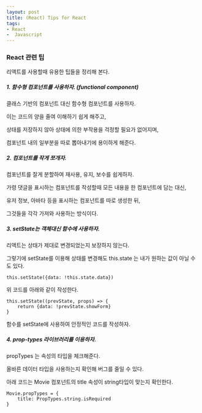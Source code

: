 ```yaml
---
layout: post
title: (React) Tips for React
tags:
- React
-  Javascript
---
```


### React 관련 팁



리액트를 사용할때 유용한 팁들을 정리해 본다.



##### 1. 함수형 컴포넌트를 사용하자. (functional component)

클래스 기반의 컴포넌트 대신 함수형 컴포넌트를 사용하자.

이는 코드의 양을 줄여 이해하기 쉽게 해주고,

상태를 저장하지 않아 상태에 의한 부작용을 걱정할 필요가 없어지며, 

컴포넌트 내의 일부분을 따로 뽑아내기에 용이하게 해준다.



##### 2. 컴포넌트를 작게 쪼개자.

컴포넌트를 잘게 분할하여 재사용, 유지, 보수를 쉽게하자.

가령 댓글을 표시하는 컴포넌트를 작성할때 모든 내용을 한 컴포넌트에 담는 대신,

유저 정보, 아바타 등을 표시하는 컴포넌트를 따로 생성한 뒤, 

그것들을 각각 가져와 사용하는 방식이다.



##### 3. setState는 객체대신 함수에 사용하자.

리액트는 상태가 제대로 변경되었는지 보장하지 않는다.

그렇기에 setState를 이용해 상태를 변경해도 this.state 는 내가 원하는 값이 아닐 수도 있다.

    this.setState({data: !this.state.data})

위 코드를 아래와 같이 작성한다.

    this.setState((prevState, props) => {
        return {data: !prevState.showForm}
    }

함수를 setState에 사용하여 안정적인 코드를 작성하자.



##### 4. prop-types 라이브러리를 이용하자.

propTypes 는 속성의 타입을 체크해준다. 

올바른 데이터 타입을 사용하는지 확인해 버그를 줄일 수 있다.

아래 코드는 Movie 컴포넌트의 title 속성이 string타입이 맞는지 확인한다.

    Movie.propTypes = {
        title: PropTypes.string.isRequired
    }
